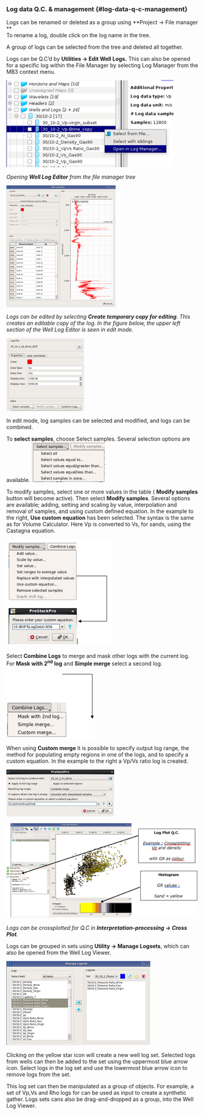 ### Log data Q.C. & management {#log-data-q-c-management}

Logs can be renamed or deleted as a group using **Project → File manager                
**  
To rename a log, double click on the log name in the tree.

A group of logs can be selected from the tree and deleted all together.

Logs can be Q.C’d by **Utilities → Edit Well Logs.** This can also be opened for a specific log within the File Manager by selecting Log Manager from the MB3 context menu.

![](/assets/003_Well_Log_Viewer.png)

_Opening **Well Log Editor** from the file manager tree_


![](/assets/004_Well_Log_Viewer.png) 
 
 _Logs can be edited by selecting **Create temporary copy for editing**. This creates an editable copy of the log. In the figure below, the upper left section of the Well Log Editor is seen in edit mode._  
 
 ![](/assets/005_Well_Log_Viewer.png) 



In edit mode, log samples can be selected and modified, and logs can be combined.

 To **select samples**, choose Select samples. Several selection options are available. 
  ![](/assets/006_Well_Log_Viewer.png) 

 To modify samples, select one or more values in the table \( **Modify samples** button will become active\). Then select **Modify samples**. Several options are available; adding, setting and scaling by value, interpolation and removal of samples, and using custom defined equation. In the example to the right, **Use custom equation** has been selected. The syntax is the same as for Volume Calculator. Here Vp is converted to Vs, for sands, using the Castagna equation. 
 
  ![](/assets/007_Well_Log_Viewer.png) 
  

  
Select **Combine Logs** to merge and mask other logs with the current log. For **Mask with 2<sup>nd</sup> log** and **Simple merge** select a second log. 

  ![](/assets/008_Well_Log_Viewer.png) 
  
 When using **Custom merge** it is possible to specify output log range, the method for populating empty regions in one of the logs, and to specify a custom equation. In the example to the right a Vp/Vs ratio log is created. 
 
   ![](/assets/009_Well_Log_Viewer.png) 

![](/assets/010_Well_Log_Viewer.png)  



_Logs can be crossplotted for Q.C in **Interpretation-processing → Cross Plot**._

Logs can be grouped in sets using **Utility → Manage Logsets**, which can also be opened from the Well Log Viewer.

![](/011_Well_Log_Viewer.png)

Clicking on the yellow star icon will create a new well log set. Selected logs from wells can then be added to the set using the uppermost blue arrow icon. Select logs in the log set and use the lowermost blue arrow icon to remove logs from the set.

This log set can then be manipulated as a group of objects. For example, a set of Vp,Vs and Rho logs for can be used as input to create a synthetic gather. Logs sets cans also be  drag-and-dropped as a group, into the Well Log Viewer.


